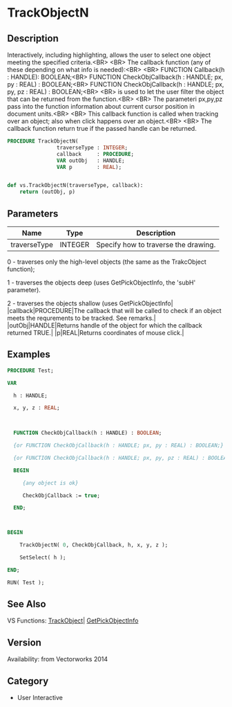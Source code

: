 # TrackObjectN

## Description
Interactively, including highlighting, allows the user to select one object meeting the specified criteria.&lt;BR&gt;
&lt;BR&gt;
The callback function (any of these depending on what info is needed):&lt;BR&gt;
&lt;BR&gt;
FUNCTION Callback(h : HANDLE): BOOLEAN;&lt;BR&gt;
FUNCTION CheckObjCallback(h : HANDLE; px, py : REAL) : BOOLEAN;&lt;BR&gt;
FUNCTION CheckObjCallback(h : HANDLE; px, py, pz : REAL) : BOOLEAN;&lt;BR&gt;
&lt;BR&gt;
is used to let the user filter the object that can be returned from the function.&lt;BR&gt;
&lt;BR&gt;
The parameteri px,py,pz pass into the function information about current cursor position in document units.&lt;BR&gt;
&lt;BR&gt;
This callback function is called when tracking over an object; also when click happens over an object.&lt;BR&gt;
&lt;BR&gt;
The callback function return true if the passed handle can be returned.

```pascal
PROCEDURE TrackObjectN(
				traverseType : INTEGER;
				callback     : PROCEDURE;
				VAR outObj   : HANDLE;
				VAR p        : REAL);
```

```python

def vs.TrackObjectN(traverseType, callback):
    return (outObj, p)
```

## Parameters
|Name|Type|Description|
|---|---|---|
|traverseType|INTEGER|Specify how to traverse the drawing.



0 - traverses only the high-level objects (the same as the TrakcObject function);



1 - traverses the objects deep (uses GetPickObjectInfo, the 'subH' parameter).



2 - traverses the objects shallow (uses GetPickObjectInfo|
|callback|PROCEDURE|The callback that will be called to check if an object meets the requrements to be tracked. See remarks.|
|outObj|HANDLE|Returns handle of the object for which the callback returned TRUE.|
|p|REAL|Returns coordinates of mouse click.|

## Examples
```pascal
PROCEDURE Test;

VAR

  h : HANDLE;

  x, y, z : REAL;

  

  FUNCTION CheckObjCallback(h : HANDLE) : BOOLEAN;

  {or FUNCTION CheckObjCallback(h : HANDLE; px, py : REAL) : BOOLEAN;}

  {or FUNCTION CheckObjCallback(h : HANDLE; px, py, pz : REAL) : BOOLEAN;}

  BEGIN

     {any object is ok}

     CheckObjCallback := true;

  END;



BEGIN

	TrackObjectN( 0, CheckObjCallback, h, x, y, z );

	SetSelect( h );

END;

RUN( Test );


```

## See Also
VS Functions:
[TrackObject](TrackObject.md)| [GetPickObjectInfo](GetPickObjectInfo.md)

## Version
Availability: from Vectorworks 2014
## Category
* User Interactive

